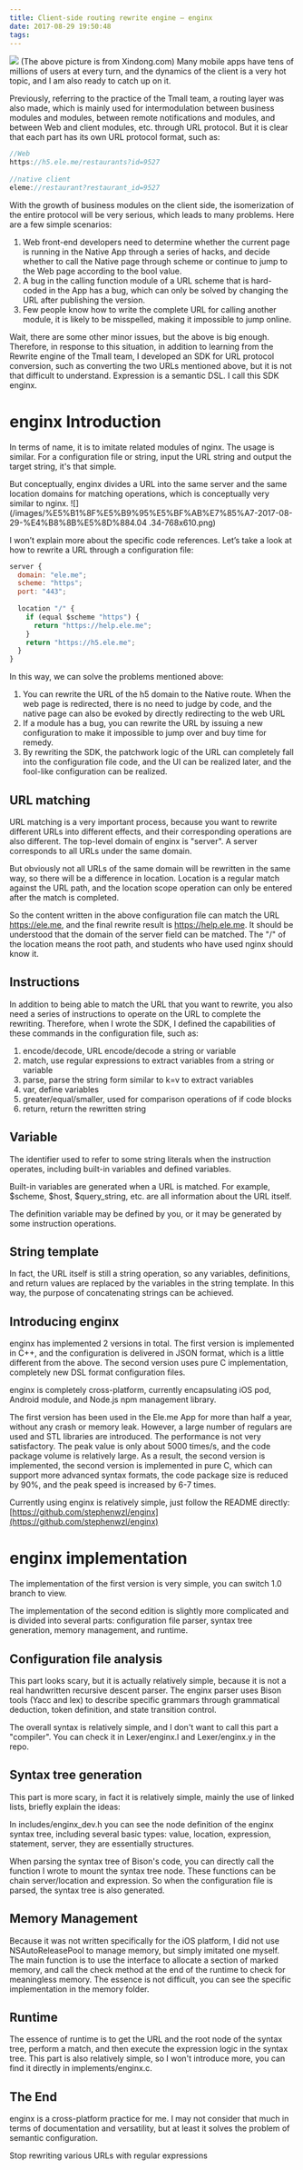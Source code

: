 ```yaml
---
title: Client-side routing rewrite engine — enginx
date: 2017-08-29 19:50:48
tags:
---
```

<img src="/images/TB1MVRfLVXXXXaKaXXXXXXXXXXX-800-545-768x523.jpg" style="max-width: 350px;"/>
(The above picture is from Xindong.com)
Many mobile apps have tens of millions of users at every turn, and the dynamics of the client is a very hot topic, and I am also ready to catch up on it.

<!--more-->

Previously, referring to the practice of the Tmall team, a routing layer was also made, which is mainly used for intermodulation between business modules and modules, between remote notifications and modules, and between Web and client modules, etc. through URL protocol. But it is clear that each part has its own URL protocol format, such as:

```javascript
//Web
https://h5.ele.me/restaurants?id=9527
 
//native client
eleme://restaurant?restaurant_id=9527

```

With the growth of business modules on the client side, the isomerization of the entire protocol will be very serious, which leads to many problems. Here are a few simple scenarios:

1. Web front-end developers need to determine whether the current page is running in the Native App through a series of hacks, and decide whether to call the Native page through scheme or continue to jump to the Web page according to the bool value.
2. A bug in the calling function module of a URL scheme that is hard-coded in the App has a bug, which can only be solved by changing the URL after publishing the version.
3. Few people know how to write the complete URL for calling another module, it is likely to be misspelled, making it impossible to jump online.


Wait, there are some other minor issues, but the above is big enough. Therefore, in response to this situation, in addition to learning from the Rewrite engine of the Tmall team, I developed an SDK for URL protocol conversion, such as converting the two URLs mentioned above, but it is not that difficult to understand. Expression is a semantic DSL. I call this SDK enginx.

# enginx Introduction

In terms of name, it is to imitate related modules of nginx. The usage is similar. For a configuration file or string, input the URL string and output the target string, it's that simple.

But conceptually, enginx divides a URL into the same server and the same location domains for matching operations, which is conceptually very similar to nginx.
![](/images/%E5%B1%8F%E5%B9%95%E5%BF%AB%E7%85%A7-2017-08-29-%E4%B8%8B%E5%8D%884.04 .34-768x610.png)


I won’t explain more about the specific code references. Let’s take a look at how to rewrite a URL through a configuration file:


```javascript
server {
  domain: "ele.me";
  scheme: "https";
  port: "443";
 
  location "/" {
    if (equal $scheme "https") {
      return "https://help.ele.me";
    }
    return "https://h5.ele.me";
  }
}
```

In this way, we can solve the problems mentioned above:

1. You can rewrite the URL of the h5 domain to the Native route. When the web page is redirected, there is no need to judge by code, and the native page can also be evoked by directly redirecting to the web URL
2. If a module has a bug, you can rewrite the URL by issuing a new configuration to make it impossible to jump over and buy time for remedy.
3. By rewriting the SDK, the patchwork logic of the URL can completely fall into the configuration file code, and the UI can be realized later, and the fool-like configuration can be realized.

## URL matching

URL matching is a very important process, because you want to rewrite different URLs into different effects, and their corresponding operations are also different. The top-level domain of enginx is "server". A server corresponds to all URLs under the same domain.

But obviously not all URLs of the same domain will be rewritten in the same way, so there will be a difference in location. Location is a regular match against the URL path, and the location scope operation can only be entered after the match is completed.

So the content written in the above configuration file can match the URL https://ele.me, and the final rewrite result is https://help.ele.me. It should be understood that the domain of the server field can be matched. The "/" of the location means the root path, and students who have used nginx should know it.

## Instructions

In addition to being able to match the URL that you want to rewrite, you also need a series of instructions to operate on the URL to complete the rewriting. Therefore, when I wrote the SDK, I defined the capabilities of these commands in the configuration file, such as:

1. encode/decode, URL encode/decode a string or variable
2. match, use regular expressions to extract variables from a string or variable
3. parse, parse the string form similar to k=v to extract variables
4. var, define variables
5. greater/equal/smaller, used for comparison operations of if code blocks
6. return, return the rewritten string

## Variable
The identifier used to refer to some string literals when the instruction operates, including built-in variables and defined variables.

Built-in variables are generated when a URL is matched. For example, $scheme, $host, $query_string, etc. are all information about the URL itself.

The definition variable may be defined by you, or it may be generated by some instruction operations.

## String template
In fact, the URL itself is still a string operation, so any variables, definitions, and return values ​​are replaced by the variables in the string template. In this way, the purpose of concatenating strings can be achieved.

## Introducing enginx

enginx has implemented 2 versions in total. The first version is implemented in C++, and the configuration is delivered in JSON format, which is a little different from the above. The second version uses pure C implementation, completely new DSL format configuration files.

enginx is completely cross-platform, currently encapsulating iOS pod, Android module, and Node.js npm management library.

The first version has been used in the Ele.me App for more than half a year, without any crash or memory leak. However, a large number of regulars are used and STL libraries are introduced. The performance is not very satisfactory. The peak value is only about 5000 times/s, and the code package volume is relatively large. As a result, the second version is implemented, the second version is implemented in pure C, which can support more advanced syntax formats, the code package size is reduced by 90%, and the peak speed is increased by 6-7 times.

Currently using enginx is relatively simple, just follow the README directly: [https://github.com/stephenwzl/enginx](https://github.com/stephenwzl/enginx)

# enginx implementation
The implementation of the first version is very simple, you can switch 1.0 branch to view.

The implementation of the second edition is slightly more complicated and is divided into several parts: configuration file parser, syntax tree generation, memory management, and runtime.

## Configuration file analysis
This part looks scary, but it is actually relatively simple, because it is not a real handwritten recursive descent parser. The enginx parser uses Bison tools (Yacc and lex) to describe specific grammars through grammatical deduction, token definition, and state transition control.

The overall syntax is relatively simple, and I don't want to call this part a "compiler". You can check it in Lexer/enginx.l and Lexer/enginx.y in the repo.

## Syntax tree generation
This part is more scary, in fact it is relatively simple, mainly the use of linked lists, briefly explain the ideas:

In includes/enginx_dev.h you can see the node definition of the enginx syntax tree, including several basic types: value, location, expression, statement, server, they are essentially structures.

When parsing the syntax tree of Bison's code, you can directly call the function I wrote to mount the syntax tree node. These functions can be chain server/location and expression. So when the configuration file is parsed, the syntax tree is also generated.

## Memory Management
Because it was not written specifically for the iOS platform, I did not use NSAutoReleasePool to manage memory, but simply imitated one myself. The main function is to use the interface to allocate a section of marked memory, and call the check method at the end of the runtime to check for meaningless memory. The essence is not difficult, you can see the specific implementation in the memory folder.

## Runtime
The essence of runtime is to get the URL and the root node of the syntax tree, perform a match, and then execute the expression logic in the syntax tree. This part is also relatively simple, so I won't introduce more, you can find it directly in implements/enginx.c.

## The End

enginx is a cross-platform practice for me. I may not consider that much in terms of documentation and versatility, but at least it solves the problem of semantic configuration.

Stop rewriting various URLs with regular expressions